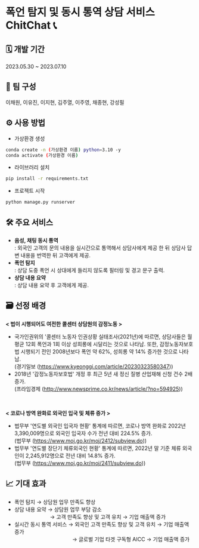 # 폭언 탐지 및 동시 통역 상담 서비스 ChitChat 📞
## **🗓 개발 기간**

2023.05.30 ~ 2023.07.10

## **🤝 팀 구성**

이채원, 이유진, 이지현, 김주열, 이주영, 채종현, 강성필

## **⚙ 사용 방법**
- 가상환경 생성
```bash
conda create -n (가상환경 이름) python=3.10 -y
conda activate (가상환경 이름)
```   
- 라이브러리 설치
```bash
pip install -r requirements.txt
```   
- 프로젝트 시작
```bash
python manage.py runserver
```

## **🛠 주요 서비스**
- **음성, 채팅 동시 통역**<br>
: 외국인 고객의 문의 내용을 실시간으로 통역해서 상담사에게 제공 한 뒤 상담사 답변 내용을 번역한 뒤 고객에게 제공.
- **폭언 탐지**<br>
: 상담 도중 폭언 시 상대에게 들리지 않도록 필터링 및 경고 문구 출력.
- **상담 내용 요약**<br>
: 상담 내용 요약 후 고객에게 제공.

## **🗃 선정 배경**
**< 법이 시행되어도 여전한 콜센터 상담원의 감정노동 >**
- 국가인권위의 '콜센터 노동자 인권상황 실태조사(2021년)에 따르면, 상담사들은 월평균 12회 폭언과 1회 이상 성희롱에 시달리는 것으로 나타남. 또한, 감정노동자보호법 시행되기 전인 2008년보다 폭언 약 62%, 성희롱 약 14% 증가한 것으로 나타남.
<br>(경기일보 (https://www.kyeonggi.com/article/20230323580347))
- 2018년 '감정노동자보호법' 개정 후 최근 5년 새 정신 질병 산업재해 신청 건수 2배 증가.
<br>(프라임경제 (http://www.newsprime.co.kr/news/article/?no=594925))
<br>

**< 코로나 방역 완화로 외국인 입국 및 체류 증가 >**
- 법무부 '연도별 외국인 입국자 현황' 통계에 따르면, 코로나 방역 완화로 2022년 3,390,009명으로 외국인 입국자 수가 전년 대비 224.5% 증가.
<br>(법무부 (https://www.moj.go.kr/moj/2412/subview.do))
-  법무부 '연도별 장단기 체류외국인 현황' 통계에 따르면, 2022년 말 기준 체류 외국인이 2,245,912명으로 전년 대비 14.8% 증가.
<br>(법무부 (https://www.moj.go.kr/moj/2411/subview.do))

## **📈 기대 효과**
- 폭언 탐지 → 상담원 업무 만족도 향상
- 상담 내용 요약 → 상담원 업무 부담 감소
<br> &emsp;&emsp;&emsp;&emsp;&emsp;&emsp;&ensp; → 고객 만족도 향상 및 고객 유치 → 기업 매출액 증가
- 실시간 동시 통역 서비스 → 외국인 고객 만족도 향상 및 고객 유치 → 기업 매출액 증가
<br> &emsp;&emsp;&emsp;&emsp;&emsp;&emsp;&emsp;&emsp;&emsp;&emsp;&ensp;&nbsp; → 글로벌 기업 타겟 구독형 AICC → 기업 매출액 증가
